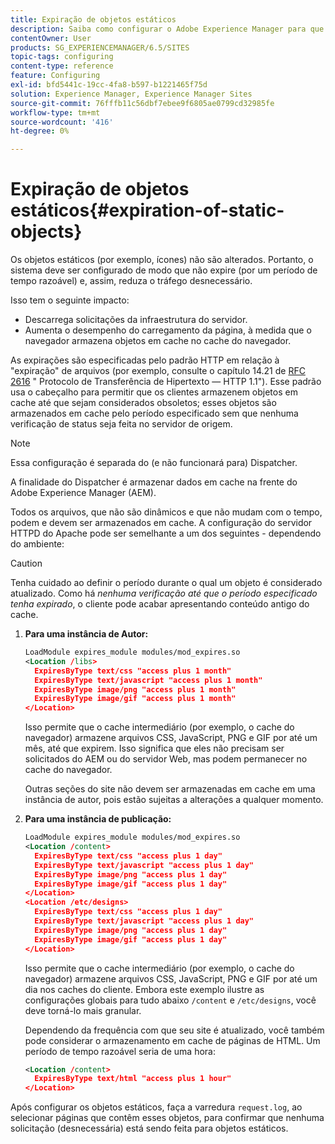 ```yaml
---
title: Expiração de objetos estáticos
description: Saiba como configurar o Adobe Experience Manager para que objetos estáticos não expirem (por um período razoável).
contentOwner: User
products: SG_EXPERIENCEMANAGER/6.5/SITES
topic-tags: configuring
content-type: reference
feature: Configuring
exl-id: bfd5441c-19cc-4fa8-b597-b1221465f75d
solution: Experience Manager, Experience Manager Sites
source-git-commit: 76fffb11c56dbf7ebee9f6805ae0799cd32985fe
workflow-type: tm+mt
source-wordcount: '416'
ht-degree: 0%

---
```


# Expiração de objetos estáticos{#expiration-of-static-objects}

Os objetos estáticos (por exemplo, ícones) não são alterados. Portanto, o sistema deve ser configurado de modo que não expire (por um período de tempo razoável) e, assim, reduza o tráfego desnecessário.

Isso tem o seguinte impacto:

* Descarrega solicitações da infraestrutura do servidor.
* Aumenta o desempenho do carregamento da página, à medida que o navegador armazena objetos em cache no cache do navegador.

As expirações são especificadas pelo padrão HTTP em relação à &quot;expiração&quot; de arquivos (por exemplo, consulte o capítulo 14.21 de [RFC 2616](https://www.ietf.org/rfc/rfc2616.txt) &quot; Protocolo de Transferência de Hipertexto — HTTP 1.1&quot;). Esse padrão usa o cabeçalho para permitir que os clientes armazenem objetos em cache até que sejam considerados obsoletos; esses objetos são armazenados em cache pelo período especificado sem que nenhuma verificação de status seja feita no servidor de origem.

>[!NOTE]
>
>Essa configuração é separada do (e não funcionará para) Dispatcher.
>
>A finalidade do Dispatcher é armazenar dados em cache na frente do Adobe Experience Manager (AEM).

Todos os arquivos, que não são dinâmicos e que não mudam com o tempo, podem e devem ser armazenados em cache. A configuração do servidor HTTPD do Apache pode ser semelhante a um dos seguintes - dependendo do ambiente:

>[!CAUTION]
>
>Tenha cuidado ao definir o período durante o qual um objeto é considerado atualizado. Como há *nenhuma verificação até que o período especificado tenha expirado*, o cliente pode acabar apresentando conteúdo antigo do cache.

1. **Para uma instância de Autor:**

   ```xml
   LoadModule expires_module modules/mod_expires.so
   <Location /libs>
     ExpiresByType text/css "access plus 1 month"
     ExpiresByType text/javascript "access plus 1 month"
     ExpiresByType image/png "access plus 1 month"
     ExpiresByType image/gif "access plus 1 month"
   </Location>
   ```

   Isso permite que o cache intermediário (por exemplo, o cache do navegador) armazene arquivos CSS, JavaScript, PNG e GIF por até um mês, até que expirem. Isso significa que eles não precisam ser solicitados do AEM ou do servidor Web, mas podem permanecer no cache do navegador.

   Outras seções do site não devem ser armazenadas em cache em uma instância de autor, pois estão sujeitas a alterações a qualquer momento.

1. **Para uma instância de publicação:**

   ```xml
   LoadModule expires_module modules/mod_expires.so
   <Location /content>
     ExpiresByType text/css "access plus 1 day"
     ExpiresByType text/javascript "access plus 1 day"
     ExpiresByType image/png "access plus 1 day"
     ExpiresByType image/gif "access plus 1 day"
   </Location>
   <Location /etc/designs>
     ExpiresByType text/css "access plus 1 day"
     ExpiresByType text/javascript "access plus 1 day"
     ExpiresByType image/png "access plus 1 day"
     ExpiresByType image/gif "access plus 1 day"
   </Location>
   ```

   Isso permite que o cache intermediário (por exemplo, o cache do navegador) armazene arquivos CSS, JavaScript, PNG e GIF por até um dia nos caches do cliente. Embora este exemplo ilustre as configurações globais para tudo abaixo `/content` e `/etc/designs`, você deve torná-lo mais granular.

   Dependendo da frequência com que seu site é atualizado, você também pode considerar o armazenamento em cache de páginas de HTML. Um período de tempo razoável seria de uma hora:

   ```xml
   <Location /content>
     ExpiresByType text/html "access plus 1 hour"
   </Location>
   ```

Após configurar os objetos estáticos, faça a varredura `request.log`, ao selecionar páginas que contêm esses objetos, para confirmar que nenhuma solicitação (desnecessária) está sendo feita para objetos estáticos.
